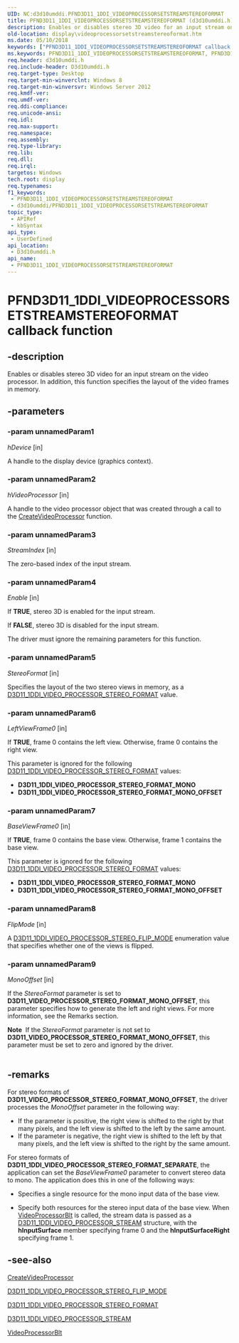 ```yaml
---
UID: NC:d3d10umddi.PFND3D11_1DDI_VIDEOPROCESSORSETSTREAMSTEREOFORMAT
title: PFND3D11_1DDI_VIDEOPROCESSORSETSTREAMSTEREOFORMAT (d3d10umddi.h)
description: Enables or disables stereo 3D video for an input stream on the video processor. In addition, this function specifies the layout of the video frames in memory.
old-location: display\videoprocessorsetstreamstereoformat.htm
ms.date: 05/10/2018
keywords: ["PFND3D11_1DDI_VIDEOPROCESSORSETSTREAMSTEREOFORMAT callback function"]
ms.keywords: PFND3D11_1DDI_VIDEOPROCESSORSETSTREAMSTEREOFORMAT, PFND3D11_1DDI_VIDEOPROCESSORSETSTREAMSTEREOFORMAT callback, d3d10umddi/pfnVideoProcessorSetStreamStereoFormat, display.videoprocessorsetstreamstereoformat, pfnVideoProcessorSetStreamStereoFormat, pfnVideoProcessorSetStreamStereoFormat callback function [Display Devices]
req.header: d3d10umddi.h
req.include-header: D3d10umddi.h
req.target-type: Desktop
req.target-min-winverclnt: Windows 8
req.target-min-winversvr: Windows Server 2012
req.kmdf-ver: 
req.umdf-ver: 
req.ddi-compliance: 
req.unicode-ansi: 
req.idl: 
req.max-support: 
req.namespace: 
req.assembly: 
req.type-library: 
req.lib: 
req.dll: 
req.irql: 
targetos: Windows
tech.root: display
req.typenames: 
f1_keywords:
 - PFND3D11_1DDI_VIDEOPROCESSORSETSTREAMSTEREOFORMAT
 - d3d10umddi/PFND3D11_1DDI_VIDEOPROCESSORSETSTREAMSTEREOFORMAT
topic_type:
 - APIRef
 - kbSyntax
api_type:
 - UserDefined
api_location:
 - D3d10umddi.h
api_name:
 - PFND3D11_1DDI_VIDEOPROCESSORSETSTREAMSTEREOFORMAT
---
```


# PFND3D11_1DDI_VIDEOPROCESSORSETSTREAMSTEREOFORMAT callback function


## -description

Enables or disables stereo 3D video for an input stream on the video processor. In addition, this function specifies the layout of the video frames in memory.

## -parameters

### -param unnamedParam1

*hDevice* [in]

A handle to the display device (graphics context).

### -param unnamedParam2

*hVideoProcessor* [in]

A handle to the video processor object that was created through a call to the <a href="/windows-hardware/drivers/ddi/d3d10umddi/nc-d3d10umddi-pfnd3d11_1ddi_createvideoprocessor">CreateVideoProcessor</a> function.

### -param unnamedParam3

*StreamIndex* [in]

The zero-based index of the input stream.

### -param unnamedParam4

*Enable* [in]

If <b>TRUE</b>, stereo 3D is enabled for the input stream.



If <b>FALSE</b>, stereo 3D is disabled for the input stream.

The driver must ignore the remaining parameters for this function.

### -param unnamedParam5

*StereoFormat* [in]

Specifies the layout of the two stereo views in memory, as a <a href="/windows-hardware/drivers/ddi/d3d10umddi/ne-d3d10umddi-d3d11_1ddi_video_processor_stereo_format">D3D11_1DDI_VIDEO_PROCESSOR_STEREO_FORMAT</a> value.

### -param unnamedParam6

*LeftViewFrame0* [in]

If <b>TRUE</b>, frame 0 contains the left view. Otherwise, frame 0 contains the right view.

This parameter is ignored for the following <a href="/windows-hardware/drivers/ddi/d3d10umddi/ne-d3d10umddi-d3d11_1ddi_video_processor_stereo_format">D3D11_1DDI_VIDEO_PROCESSOR_STEREO_FORMAT</a> values:



<ul>
<li>
<b>D3D11_1DDI_VIDEO_PROCESSOR_STEREO_FORMAT_MONO 
</b>

</li>
<li>
<b>D3D11_1DDI_VIDEO_PROCESSOR_STEREO_FORMAT_MONO_OFFSET</b>

</li>
</ul>

### -param unnamedParam7

*BaseViewFrame0* [in]

If <b>TRUE</b>, frame 0 contains the base view. Otherwise, frame 1 contains the base view.


This parameter is ignored for the following <a href="/windows-hardware/drivers/ddi/d3d10umddi/ne-d3d10umddi-d3d11_1ddi_video_processor_stereo_format">D3D11_1DDI_VIDEO_PROCESSOR_STEREO_FORMAT</a> values:



<ul>
<li>
<b>D3D11_1DDI_VIDEO_PROCESSOR_STEREO_FORMAT_MONO 
</b>

</li>
<li>
<b>D3D11_1DDI_VIDEO_PROCESSOR_STEREO_FORMAT_MONO_OFFSET</b>

</li>
</ul>

### -param unnamedParam8

*FlipMode* [in]

A <a href="/windows-hardware/drivers/ddi/d3d10umddi/ne-d3d10umddi-d3d11_1ddi_video_processor_stereo_flip_mode">D3D11_1DDI_VIDEO_PROCESSOR_STEREO_FLIP_MODE</a> enumeration value that specifies whether one of the views is flipped.

### -param unnamedParam9

*MonoOffset* [in]

If the <i>StereoFormat</i> parameter is set to <b>D3D11_VIDEO_PROCESSOR_STEREO_FORMAT_MONO_OFFSET</b>, this parameter specifies how to generate the left and right views. For more information, see the Remarks section.

<div class="alert"><b>Note</b>  If the <i>StereoFormat</i> parameter is not set to <b>D3D11_VIDEO_PROCESSOR_STEREO_FORMAT_MONO_OFFSET</b>, this parameter must be set to zero and ignored by the driver.</div>
<div> </div>

## -remarks

For stereo formats of  <b>D3D11_VIDEO_PROCESSOR_STEREO_FORMAT_MONO_OFFSET</b>, the driver processes the <i>MonoOffset</i> parameter in the following way:

<ul>
<li>
If the parameter is positive, the right view is shifted to the right by that many pixels, and the left view is shifted to the left by the same amount. 


</li>
<li>
If the parameter is negative, the right view is shifted to the left by that many pixels, and the left view is shifted to the right by the same amount. 


</li>
</ul>
For stereo formats of <b>D3D11_1DDI_VIDEO_PROCESSOR_STEREO_FORMAT_SEPARATE</b>, the application can set the <i>BaseViewFrame0</i> parameter to convert stereo data to mono. The application does this in one of the following ways:

<ul>
<li>

Specifies a single resource for the mono input data of the base view.

</li>
<li>
	Specify both resources for the stereo input data of the base view.  When <a href="/windows-hardware/drivers/ddi/d3d10umddi/nc-d3d10umddi-pfnd3d11_1ddi_videoprocessorblt">VideoProcessorBlt</a> is called, the stream data is passed as a <a href="/windows-hardware/drivers/ddi/d3d10umddi/ns-d3d10umddi-d3d11_1ddi_video_processor_stream">D3D11_1DDI_VIDEO_PROCESSOR_STREAM</a> structure, with the <b>hInputSurface</b> member specifying frame 0 and the <b>hInputSurfaceRight</b> specifying frame 1.

</li>
</ul>

## -see-also

<a href="/windows-hardware/drivers/ddi/d3d10umddi/nc-d3d10umddi-pfnd3d11_1ddi_createvideoprocessor">CreateVideoProcessor</a>



<a href="/windows-hardware/drivers/ddi/d3d10umddi/ne-d3d10umddi-d3d11_1ddi_video_processor_stereo_flip_mode">D3D11_1DDI_VIDEO_PROCESSOR_STEREO_FLIP_MODE</a>



<a href="/windows-hardware/drivers/ddi/d3d10umddi/ne-d3d10umddi-d3d11_1ddi_video_processor_stereo_format">D3D11_1DDI_VIDEO_PROCESSOR_STEREO_FORMAT</a>



<a href="/windows-hardware/drivers/ddi/d3d10umddi/ns-d3d10umddi-d3d11_1ddi_video_processor_stream">D3D11_1DDI_VIDEO_PROCESSOR_STREAM</a>



<a href="/windows-hardware/drivers/ddi/d3d10umddi/nc-d3d10umddi-pfnd3d11_1ddi_videoprocessorblt">VideoProcessorBlt</a>

